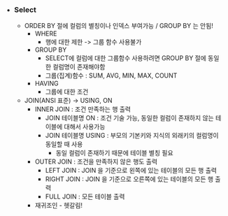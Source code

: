 - ### Select 

  - ORDER BY 절에 컬럼의 별칭이나 인덱스 부여가능 / GROUP BY 는 안됨!
    - WHERE
      - 행에 대한 제한 -> 그룹 함수 사용불가
    - GROUP BY 
      - SELECT에 컬럼에 대한 그룹함수 사용하려면 GROUP BY 절에 동일한 컬럼명이 존재해야함
      - 그룹(집계)함수 : SUM, AVG, MIN, MAX, COUNT
    - HAVING
      - 그룹에 대한 조건
  - JOIN(ANSI 표준) -> USING, ON
    - INNER JOIN : 조건 만족하는 행 출력
      - JOIN 테이블명 ON : 조건 기술 가능, 동일한 컬럼이 존재하지 않는 테이블에 대해서 사용가능
      - JOIN 테이블명 USING : 부모의 기본키와 지식의 외래키의 컬럼명이 동일할 때 사용
        - 동일 컬럼이 존재하기 때문에 테이블 별칭 필요
    - OUTER JOIN : 조건을 만족하지 않은 행도 출력
      - LEFT JOIN : JOIN 을 기준으로 왼쪽에 있는 테이블의 모든 행 출력
      - RIGHT JOIN : JOIN 을 기준으로 오른쪽에 있는 테이블의 모든 행 출력
      - FULL JOIN : 모든 테이블 출력
    - 재귀조인 - 헷갈림!